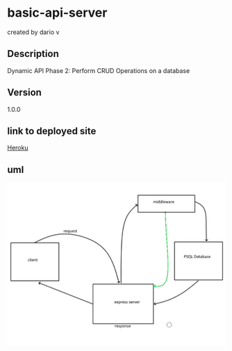# basic-api-server
created by dario v

## Description
Dynamic API Phase 2: Perform CRUD Operations on a database

## Version
1.0.0

## link to deployed site

[Heroku](https://dario-api-server.herokuapp.com/)

## uml

![UML](img.png)
